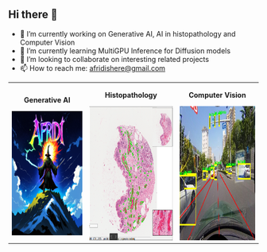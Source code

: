 ## Hi there 👋

- 🔭 I’m currently working on Generative AI, AI in histopathology and Computer Vision
- 🌱 I’m currently learning MultiGPU Inference for Diffusion models
- 👯 I’m looking to collaborate on interesting related projects
- 📫 How to reach me: afridishere@gmail.com

<table>
  <tr>
    <td style="text-align: center;">
      <p><strong>Generative AI</strong></p>
      <img src="af3.png" height="250" width = "500">
    </td>
    <td style="text-align: center;">
      <p><strong>Histopathology</strong></p>
      <img src="hist.png" height="270" width="500">
    </td>
    <td style="text-align: center;">
      <p><strong>Computer Vision</strong></p>
      <img src="35.jpg" height = "270" width = "600">
    </td>
  </tr>
</table>

